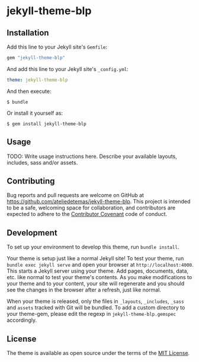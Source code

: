 # jekyll-theme-blp

## Installation

Add this line to your Jekyll site's `Gemfile`:

```ruby
gem "jekyll-theme-blp"
```

And add this line to your Jekyll site's `_config.yml`:

```yaml
theme: jekyll-theme-blp
```

And then execute:

    $ bundle

Or install it yourself as:

    $ gem install jekyll-theme-blp

## Usage

TODO: Write usage instructions here. Describe your available layouts, includes, sass and/or assets.

## Contributing

Bug reports and pull requests are welcome on GitHub at https://github.com/ateliedetemas/jekyll-theme-blp. This project is intended to be a safe, welcoming space for collaboration, and contributors are expected to adhere to the [Contributor Covenant](http://contributor-covenant.org) code of conduct.

## Development

To set up your environment to develop this theme, run `bundle install`.

Your theme is setup just like a normal Jekyll site! To test your theme, run `bundle exec jekyll serve` and open your browser at `http://localhost:4000`. This starts a Jekyll server using your theme. Add pages, documents, data, etc. like normal to test your theme's contents. As you make modifications to your theme and to your content, your site will regenerate and you should see the changes in the browser after a refresh, just like normal.

When your theme is released, only the files in `_layouts`, `_includes`, `_sass` and `assets` tracked with Git will be bundled.
To add a custom directory to your theme-gem, please edit the regexp in `jekyll-theme-blp.gemspec` accordingly.

## License

The theme is available as open source under the terms of the [MIT License](https://opensource.org/licenses/MIT).

